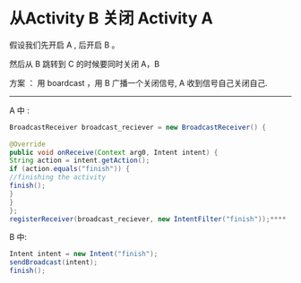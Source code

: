 # 从Activity B 关闭 Activity A

假设我们先开启 A , 后开启 B 。

然后从 B 跳转到 C 的时候要同时关闭 A，B 

方案 ： 用 boardcast ，用 B 广播一个关闭信号, A 收到信号自己关闭自己.

---

A 中 :
```java
BroadcastReceiver broadcast_reciever = new BroadcastReceiver() {
 
@Override
public void onReceive(Context arg0, Intent intent) {
String action = intent.getAction();
if (action.equals("finish")) {
//finishing the activity
finish();
}
}
};
registerReceiver(broadcast_reciever, new IntentFilter("finish"));****
```

B 中:
```java
Intent intent = new Intent("finish");
sendBroadcast(intent);
finish();
```